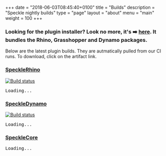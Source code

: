 +++
date = "2018-06-03T08:45:40+0100"
title = "Builds"
description = "Speckle nightly builds"
type = "page"
layout = "about"
menu = "main"
weight = 100
+++

### Looking for the plugin installer? Look no more, it's ➡️ [here](https://github.com/speckleworks/SpeckleInstaller/releases/latest). It bundles the Rhino, Grasshopper and Dynamo packages.

Below are the latest plugin builds. They are autmatically pulled from our CI runs. To download, click on the artifact link.

### [SpeckleRhino](https://github.com/speckleworks/SpeckleRhino)

[![Build status](https://ci.appveyor.com/api/projects/status/mtfs3owdpy72yuh3/branch/master?svg=true)](https://ci.appveyor.com/project/SpeckleWorks/specklerhino/branch/master)

<div id="listingSpeckleRhino"><pre>Loading...</pre></div>


### [SpeckleDynamo](https://github.com/speckleworks/SpeckleDynamo)

[![Build status](https://ci.appveyor.com/api/projects/status/lm4alrukr13lm027?svg=true)](https://ci.appveyor.com/project/SpeckleWorks/speckledynamo)

<div id="listingSpeckleDynamo"><pre>Loading...</pre></div>

### [SpeckleCore](https://github.com/speckleworks/SpeckleCore)

<div id="listingSpeckleCore"><pre>Loading...</pre></div>

<script async defer src="/js/builds.js"></script>
